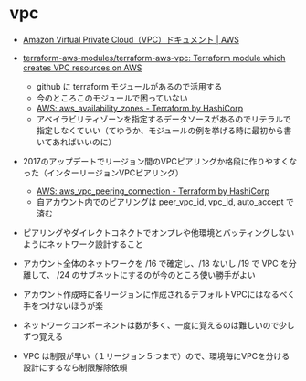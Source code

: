 # vpc

* [Amazon Virtual Private Cloud（VPC）ドキュメント | AWS](https://aws.amazon.com/jp/documentation/vpc/)
* [terraform-aws-modules/terraform-aws-vpc: Terraform module which creates VPC resources on AWS](https://github.com/terraform-aws-modules/terraform-aws-vpc)

    * github に terraform モジュールがあるので活用する
    * 今のところこのモジュールで困っていない
    * [AWS: aws_availability_zones - Terraform by HashiCorp](https://www.terraform.io/docs/providers/aws/d/availability_zones.html)
    * アベイラビリティゾーンを指定するデータソースがあるのでリテラルで指定しなくていい（てゆうか、モジュールの例を挙げる時に最初から書いてあればいいのに）

* 2017のアップデートでリージョン間のVPCピアリングか格段に作りやすくなった（インターリージョンVPCピアリング）

    * [AWS: aws_vpc_peering_connection - Terraform by HashiCorp](https://www.terraform.io/docs/providers/aws/r/vpc_peering.html)
    * 自アカウント内でのピアリングは peer_vpc_id, vpc_id, auto_accept で済む

* ピアリングやダイレクトコネクトでオンプレや他環境とバッティングしないようにネットワーク設計すること
* アカウント全体のネットワークを /16 で確定し、/18 ないし /19 で VPC を分離して、 /24 のサブネットにするのが今のところ使い勝手がよい
* アカウント作成時に各リージョンに作成されるデフォルトVPCにはなるべく手をつけないほうが楽
* ネットワークコンポーネントは数が多く、一度に覚えるのは難しいので少しずつ覚える
* VPC は制限が早い（１リージョン５つまで）ので、環境毎にVPCを分ける設計にするなら制限解除依頼
